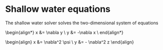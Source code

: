# Shallow water equations
The shallow water solver solves the two-dimensional system of equations

\begin{align\*}
x &= \nabla y \\
y &= -\nabla x \\
end{align\*}

\begin{align}
x &= \nabla^2 \psi \\
y &= - \nabla^2 z
\end{align}
